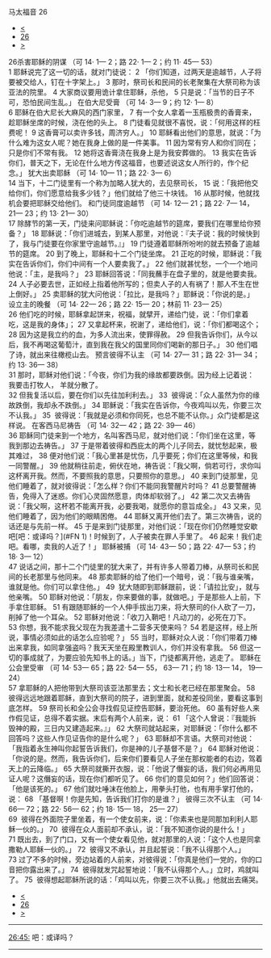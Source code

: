 ﻿





 马太福音 26




* [<](bible/MAT25.md)
* [26](bible/MAT.md)
* [>](bible/MAT27.md)



 
26杀害耶稣的阴谋 （可
14·
1—
2；路
22·
1—
2；约
11·
45—
53）  
1 耶稣说完了这一切的话，就对门徒说： 
2 「你们知道，过两天是逾越节，人子将要被交给人，钉在十字架上。」 
3 那时，祭司长和民间的长老聚集在大祭司称为该亚法的院里。 
4 大家商议要用诡计拿住耶稣，杀他， 
5 只是说：「当节的日子不可，恐怕民间生乱。」 在伯大尼受膏 （可
14·
3—
9；约
12·
1—
8）  
6 耶稣在伯大尼长大麻风的西门家里， 
7 有一个女人拿着一玉瓶极贵的香膏来，趁耶稣坐席的时候，浇在他的头上。 
8 门徒看见就很不喜悦，说：「何用这样的枉费呢！ 
9 这香膏可以卖许多钱，周济穷人。」 
10 耶稣看出他们的意思，就说：「为什么难为这女人呢？她在我身上做的是一件美事。 
11 因为常有穷人和你们同在；只是你们不常有我。 
12 她将这香膏浇在我身上是为我安葬做的。 
13 我实在告诉你们，普天之下，无论在什么地方传这福音，也要述说这女人所行的，作个纪念。」 犹大出卖耶稣 （可
14·
10—
11；路
22·
3—
6）  
14 当下，十二门徒里有一个称为加略人犹大的，去见祭司长， 
15 说：「我把他交给你们，你们愿意给我多少钱？」他们就给了他三十块钱。 
16 从那时候，他就找机会要把耶稣交给他们。 和门徒同度逾越节 （可
14·
12—
21；路
22·
7—
14，
21—
23；约
13·
21—
30）  
17 除酵节的第一天，门徒来问耶稣说：「你吃逾越节的筵席，要我们在哪里给你预备？」 
18 耶稣说：「你们进城去，到某人那里，对他说：『夫子说：我的时候快到了，我与门徒要在你家里守逾越节。』」 
19 门徒遵着耶稣所吩咐的就去预备了逾越节的筵席。 
20 到了晚上，耶稣和十二个门徒坐席。 
21 正吃的时候，耶稣说：「我实在告诉你们，你们中间有一个人要卖我了。」 
22 他们就甚忧愁，一个一个地问他说：「主，是我吗？」 
23 耶稣回答说：「同我蘸手在盘子里的，就是他要卖我。 
24 人子必要去世，正如经上指着他所写的；但卖人子的人有祸了！那人不生在世上倒好。」 
25 卖耶稣的犹大问他说：「拉比，是我吗？」耶稣说：「你说的是。」 设立主的晚餐 （可
14·
22—
26；路
22·
15—
20；林前
11·
23—
25）  
26 他们吃的时候，耶稣拿起饼来，祝福，就擘开，递给门徒，说：「你们拿着吃，这是我的身体」； 
27 又拿起杯来，祝谢了，递给他们，说：「你们都喝这个； 
28 因为这是我立约的血，为多人流出来，使罪得赦。 
29 但我告诉你们，从今以后，我不再喝这葡萄汁，直到我在我父的国里同你们喝新的那日子。」 
30 他们唱了诗，就出来往橄榄山去。 预言彼得不认主 （可
14·
27—
31；路
22·
31—
34；约
13·
36—
38）  
31 那时，耶稣对他们说：「今夜，你们为我的缘故都要跌倒。因为经上记着说： 我要击打牧人， 羊就分散了。  
32 但我复活以后，要在你们以先往加利利去。」 
33  彼得说：「众人虽然为你的缘故跌倒，我却永不跌倒。」 
34 耶稣说：「我实在告诉你，今夜鸡叫以先，你要三次不认我。」 
35  彼得说：「我就是必须和你同死，也总不能不认你。」众门徒都是这样说。 在客西马尼祷告 （可
14·
32—
42；路
22·
39—
46）  
36 耶稣同门徒来到一个地方，名叫客西马尼，就对他们说：「你们坐在这里，等我到那边去祷告。」 
37 于是带着彼得和西庇太的两个儿子同去，就忧愁起来，极其难过， 
38 便对他们说：「我心里甚是忧伤，几乎要死；你们在这里等候，和我一同警醒。」 
39 他就稍往前走，俯伏在地，祷告说：「我父啊，倘若可行，求你叫这杯离开我。然而，不要照我的意思，只要照你的意思。」 
40 来到门徒那里，见他们睡着了，就对彼得说：「怎么样？你们不能同我警醒片时吗？ 
41 总要警醒祷告，免得入了迷惑。你们心灵固然愿意，肉体却软弱了。」 
42 第二次又去祷告说：「我父啊，这杯若不能离开我，必要我喝，就愿你的意旨成全。」 
43 又来，见他们睡着了，因为他们的眼睛困倦。 
44 耶稣又离开他们去了。第三次祷告，说的话还是与先前一样。 
45 于是来到门徒那里，对他们说：「现在你们仍然睡觉安歇吧[吧：或译吗？](#FN
1)！时候到了，人子被卖在罪人手里了。 
46 起来！我们走吧。看哪，卖我的人近了！」 耶稣被捕 （可
14·
43—
50；路
22·
47—
53；约
18·
3—
12）  
47 说话之间，那十二个门徒里的犹大来了，并有许多人带着刀棒，从祭司长和民间的长老那里与他同来。 
48 那卖耶稣的给了他们一个暗号，说：「我与谁亲嘴，谁就是他。你们可以拿住他。」 
49  犹大随即到耶稣跟前，说：「请拉比安」，就与他亲嘴。 
50 耶稣对他说：「朋友，你来要做的事，就做吧。」于是那些人上前，下手拿住耶稣。 
51 有跟随耶稣的一个人伸手拔出刀来，将大祭司的仆人砍了一刀，削掉了他一个耳朵。 
52 耶稣对他说：「收刀入鞘吧！凡动刀的，必死在刀下。 
53 你想，我不能求我父现在为我差遣十二营多天使来吗？ 
54 若是这样，经上所说，事情必须如此的话怎么应验呢？」 
55 当时，耶稣对众人说：「你们带着刀棒出来拿我，如同拿强盗吗？我天天坐在殿里教训人，你们并没有拿我。 
56 但这一切的事成就了，为要应验先知书上的话。」当下，门徒都离开他，逃走了。 耶稣在公会里受审 （可
14·
53—
65；路
22·
54—
55，
63—
71；约
18·
13—
14，
19—
24）  
57 拿耶稣的人把他带到大祭司该亚法那里去；文士和长老已经在那里聚会。 
58  彼得远远地跟着耶稣，直到大祭司的院子，进到里面，就和差役同坐，要看这事到底怎样。 
59 祭司长和全公会寻找假见证控告耶稣，要治死他。 
60 虽有好些人来作假见证，总得不着实据。末后有两个人前来，说： 
61 「这个人曾说：『我能拆毁神的殿，三日内又建造起来。』」 
62 大祭司就站起来，对耶稣说：「你什么都不回答吗？这些人作见证告你的是什么呢？」 
63 耶稣却不言语。大祭司对他说：「我指着永生神叫你起誓告诉我们，你是神的儿子基督不是？」 
64 耶稣对他说：「你说的是。然而，我告诉你们，后来你们要看见人子坐在那权能者的右边，驾着天上的云降临。」 
65 大祭司就撕开衣服，说：「他说了僭妄的话，我们何必再用见证人呢？这僭妄的话，现在你们都听见了。 
66 你们的意见如何？」他们回答说：「他是该死的。」 
67 他们就吐唾沫在他脸上，用拳头打他，也有用手掌打他的，说： 
68 「基督啊！你是先知，告诉我们打你的是谁？」 彼得三次不认主 （可
14·
66—
72；路
22·
56—
62；约
18·
15—
18，
25—
27）  
69  彼得在外面院子里坐着，有一个使女前来，说：「你素来也是同那加利利人耶稣一伙的。」 
70  彼得在众人面前却不承认，说：「我不知道你说的是什么！」 
71 既出去，到了门口，又有一个使女看见他，就对那里的人说：「这个人也是同拿撒勒人耶稣一伙的。」 
72  彼得又不承认，并且起誓说：「我不认得那个人。」 
73 过了不多的时候，旁边站着的人前来，对彼得说：「你真是他们一党的，你的口音把你露出来了。」 
74  彼得就发咒起誓地说：「我不认得那个人。」立时，鸡就叫了。 
75  彼得想起耶稣所说的话：「鸡叫以先，你要三次不认我。」他就出去痛哭。 
* [<](bible/MAT25.md)
* [26](bible/MAT.md)
* [>](bible/MAT27.md)





---


[26:45:](#V45)
吧：或译吗？




---









